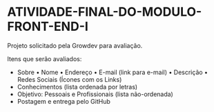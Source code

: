 # ATIVIDADE-FINAL-DO-MODULO-FRONT-END-I

Projeto solicitado pela Growdev para avaliação.

Itens que serão avaliados:
- Sobre
 • Nome
 • Endereço
 • E-mail (link para e-mail)
 • Descrição
 • Redes Sociais (Ícones com os Links)
- Conhecimentos (lista ordenada por letras)
- Objetivo: Pessoais e Profissionais (lista não-ordenada)
- Postagem e entrega pelo GitHub
